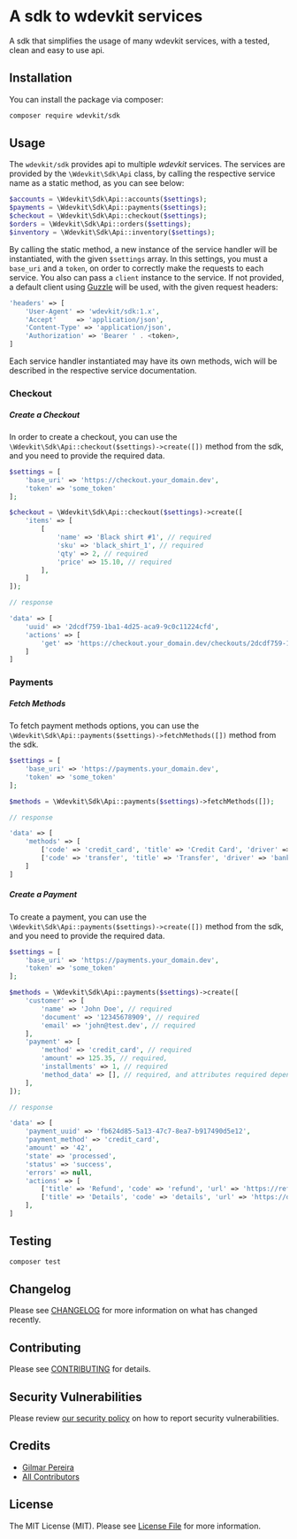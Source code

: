 
# A sdk to wdevkit services

A sdk that simplifies the usage of many wdevkit services, with a tested, clean and easy to use api.

## Installation

You can install the package via composer:

```bash
composer require wdevkit/sdk
```

## Usage

The `wdevkit/sdk` provides api to multiple _wdevkit_ services. The services are provided by the `\Wdevkit\Sdk\Api` class, by calling the respective service name as a static method, as you can see below:

```php
$accounts = \Wdevkit\Sdk\Api::accounts($settings);
$payments = \Wdevkit\Sdk\Api::payments($settings);
$checkout = \Wdevkit\Sdk\Api::checkout($settings);
$orders = \Wdevkit\Sdk\Api::orders($settings);
$inventory = \Wdevkit\Sdk\Api::inventory($settings);
```

By calling the static method, a new instance of the service handler will be instantiated, with the given `$settings` array. In this settings, you must a `base_uri` and a `token`, on order to correctly make the requests to each service. You also can pass a `client` instance to the service. If not provided, a default client using [Guzzle](https://github.com/guzzle/guzzle) will be used, with the given request headers:

```php
'headers' => [
    'User-Agent' => 'wdevkit/sdk:1.x',
    'Accept'     => 'application/json',
    'Content-Type' => 'application/json',
    'Authorization' => 'Bearer ' . <token>,
]
```

Each service handler instantiated may have its own methods, wich will be described in the respective service documentation.

### Checkout

##### Create a Checkout

In order to create a checkout, you can use the `\Wdevkit\Sdk\Api::checkout($settings)->create([])` method from the sdk, and you need to provide the required data.

``` php
$settings = [
    'base_uri' => 'https://checkout.your_domain.dev',
    'token' => 'some_token'
];

$checkout = \Wdevkit\Sdk\Api::checkout($settings)->create([
    'items' => [
        [
            'name' => 'Black shirt #1', // required
            'sku' => 'black_shirt_1', // required
            'qty' => 2, // required
            'price' => 15.10, // required
        ],
    ]
]);

// response

'data' => [
    'uuid' => '2dcdf759-1ba1-4d25-aca9-9c0c11224cfd',
    'actions' => [
        'get' => 'https://checkout.your_domain.dev/checkouts/2dcdf759-1ba1-4d25-aca9-9c0c11224cfd/profiles',
    ]
]
```

### Payments

##### Fetch Methods

To fetch payment methods options, you can use the `\Wdevkit\Sdk\Api::payments($settings)->fetchMethods([])` method from the sdk.

```php
$settings = [
    'base_uri' => 'https://payments.your_domain.dev',
    'token' => 'some_token'
];

$methods = \Wdevkit\Sdk\Api::payments($settings)->fetchMethods([]);

// response

'data' => [
    'methods' => [
        ['code' => 'credit_card', 'title' => 'Credit Card', 'driver' => 'stripe'],
        ['code' => 'transfer', 'title' => 'Transfer', 'driver' => 'bank_acme'],
    ]
]
```

##### Create a Payment

To create a payment, you can use the `\Wdevkit\Sdk\Api::payments($settings)->create([])` method from the sdk, and you need to provide the required data.

```php
$settings = [
    'base_uri' => 'https://payments.your_domain.dev',
    'token' => 'some_token'
];

$methods = \Wdevkit\Sdk\Api::payments($settings)->create([
    'customer' => [
        'name' => 'John Doe', // required
        'document' => '12345678909', // required
        'email' => 'john@test.dev', // required
    ],
    'payment' => [
        'method' => 'credit_card', // required
        'amount' => 125.35, // required,
        'installments' => 1, // required
        'method_data' => [], // required, and attributes required depending on method.
    ],
]);

// response

'data' => [
    'payment_uuid' => 'fb624d85-5a13-47c7-8ea7-b917490d5e12',
    'payment_method' => 'credit_card',
    'amount' => '42',
    'state' => 'processed',
    'status' => 'success',
    'errors' => null,
    'actions' => [
        ['title' => 'Refund', 'code' => 'refund', 'url' => 'https://refund_route'],
        ['title' => 'Details', 'code' => 'details', 'url' => 'https://details_route'],
    ],
]
```

## Testing

``` bash
composer test
```

## Changelog

Please see [CHANGELOG](CHANGELOG.md) for more information on what has changed recently.

## Contributing

Please see [CONTRIBUTING](.github/CONTRIBUTING.md) for details.

## Security Vulnerabilities

Please review [our security policy](../../security/policy) on how to report security vulnerabilities.

## Credits

- [Gilmar Pereira](https://github.com/wdarking)
- [All Contributors](../../contributors)

## License

The MIT License (MIT). Please see [License File](LICENSE.md) for more information.
